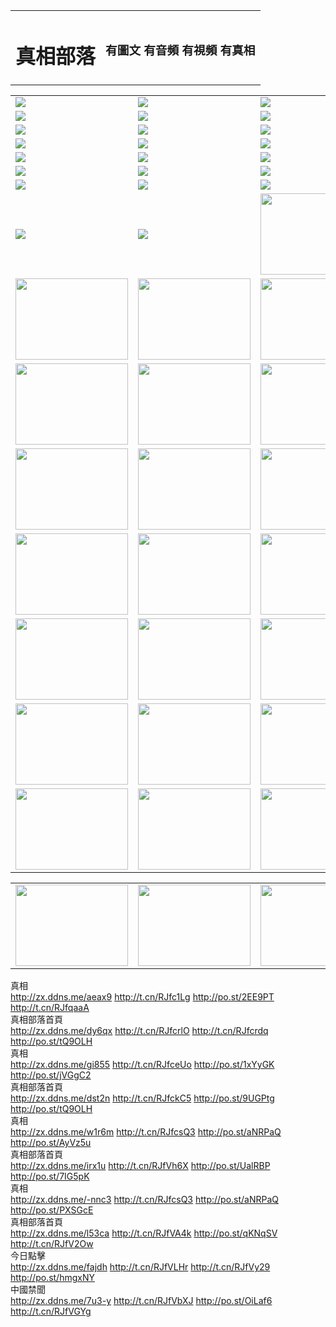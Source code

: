 
<table>
<tr>

<td>
	<H1>真相部落</H1>
</td>
<td>
	<H3>有圖文 有音頻 有視頻 有真相</H3>
</td>
</tr>

</table>
<table>
<tr>
	<td><a href="http://144.expo-peru.com/xtr/107/"><img  src ="http://144.expo-peru.com/pic/2017/02/107.jpg"></a></td>
	<td><a href="http://144.expo-peru.com/xtr/829/"><img src ="http://144.expo-peru.com/pic/2017/02/829.jpg"></a></td>
	<td><a href="http://144.expo-peru.com/xtr/69/"><img  src ="http://144.expo-peru.com/pic/2017/02/69.jpg"></a></td>
	<td><a href="http://144.expo-peru.com/xtr/99/"><img  src ="http://144.expo-peru.com/pic/2017/02/99.jpg"></a></td>
</tr>
<tr>
	<td><a href="http://144.expo-peru.com/xtr/40/"><img  src ="http://144.expo-peru.com/pic/2017/02/40.jpg"></a></td>
	<td><a href="http://144.expo-peru.com/xtr/20/"><img  src ="http://144.expo-peru.com/pic/2017/02/20.jpg"></a></td>
	<td><a href="http://144.expo-peru.com/xtr/81/"><img  src ="http://144.expo-peru.com/pic/2017/02/81.jpg"></a></td>
	<td><a href="http://144.expo-peru.com/xtr/2/"><img  src ="http://144.expo-peru.com/pic/2017/02/2.jpg"></a></td>
</tr>
<tr>
	<td><a href="http://144.expo-peru.com/xtr/86/"><img  src ="http://144.expo-peru.com/pic/2017/02/86.jpg"></a></td>
	<td><a href="http://144.expo-peru.com/xtr/109/"><img  src ="http://144.expo-peru.com/pic/2017/02/109.jpg"></a></td>
	<td><a href="http://144.expo-peru.com/xtr/1378/"><img  src ="http://144.expo-peru.com/pic/2017/02/1378.jpg"></a></td>
	<td><a href="http://144.expo-peru.com/xtr/57/"><img  src ="http://144.expo-peru.com/pic/2017/02/57.jpg"></a></td>
</tr>
<tr>
	<td><a href="http://144.expo-peru.com/xtr/1219/"><img  src ="http://144.expo-peru.com/pic/2017/02/1219.jpg"></a></td>
	<td><a href="http://144.expo-peru.com/xtr/1220/"><img  src ="http://144.expo-peru.com/pic/2017/02/1220.jpg"></a></td>
	<td><a href="http://144.expo-peru.com/xtr/1221/"><img  src ="http://144.expo-peru.com/pic/2017/02/1221.jpg"></a></td>
	<td><a href="http://144.expo-peru.com/xtr/51/"><img  src ="http://144.expo-peru.com/pic/2017/02/51.jpg"></a></td>
</tr>
<tr>
	<td><a href="http://144.expo-peru.com/xtr/1055/"><img  src ="http://144.expo-peru.com/pic/2017/02/1055.jpg"></a></td>
	<td><a href="http://144.expo-peru.com/xtr/611/"><img  src ="http://144.expo-peru.com/pic/2017/02/611.jpg"></a></td>
	<td><a href="http://144.expo-peru.com/xtr/1121/"><img  src ="http://144.expo-peru.com/pic/2017/02/1121.jpg"></a></td>
	<td><a href="http://144.expo-peru.com/xtr/610/"><img  src ="http://144.expo-peru.com/pic/2017/02/610.jpg"></a></td>
</tr>
<tr>
	<td><a href="http://144.expo-peru.com/xtr/1128/"><img  src ="http://144.expo-peru.com/pic/2017/02/1128.jpg"></a></td>
	<td><a href="http://144.expo-peru.com/xtr/1395/"><img  src ="http://144.expo-peru.com/pic/2017/02/1406.jpg"></a></td>
	<td><a href="http://144.expo-peru.com/xtr/1407/"><img  src ="http://144.expo-peru.com/pic/2017/02/1407.jpg"></a></td>
	<td><a href="http://144.expo-peru.com/xtr/934/"><img  src ="http://144.expo-peru.com/pic/2017/02/934.jpg"></a></td>
</tr>
<tr>
	<td><a href="http://144.expo-peru.com/xtr/641/"><img  src ="http://144.expo-peru.com/pic/2017/02/641.jpg"></a></td>
	<td><a href="http://144.expo-peru.com/xtr/949/"><img  src ="http://144.expo-peru.com/pic/2017/02/949.jpg"></a></td>
	<td><a href="http://144.expo-peru.com/xtr/112/"><img  src ="http://144.expo-peru.com/pic/2017/02/112.jpg"></a></td>
	<td><a href="http://144.expo-peru.com/xtr/812/"><img  src ="http://144.expo-peru.com/pic/2017/02/812.jpg"></a></td>
</tr>
<tr>
	<td><a href="http://144.expo-peru.com/xtr/103/"><img  src ="http://144.expo-peru.com/pic/2017/02/103.jpg"></a></td>
	<td><a href="http://144.expo-peru.com/xtr/3/"><img  src ="http://144.expo-peru.com/pic/2017/02/3.jpg"></a></td>
	<td><A HREF="http://144.expo-peru.com/mp4/zx/2015/11/Lkmtt.mp4" target="_blank" title="蓮開滿天庭"><img  src="http://144.expo-peru.com/pic/2015/11/Lkmtt3480_jssor.jpg"  width="180px" height="130px"></A></td>
	<td><A HREF="http://144.expo-peru.com/mp4/zx/2015/11/2013513.mp4" target="_blank" title="飛旋的法輪"><img  src="http://144.expo-peru.com/pic/2015/11/falun480_jssor.jpg"  width="180px" height="130px"></A></td>
</tr>
<tr>
	<td><A HREF="http://144.expo-peru.com/mp4/zx/2015/11/NYParade.mp4" target="_blank" title="2004年4月10日法輪功紐約大遊行"><img  src="http://144.expo-peru.com/pic/2015/11/nyparade480_jssor.jpg"  width="180px" height="130px"></A></td>
	<td><A HREF="http://144.expo-peru.com/mp4/news617/2015/05/WEB_s28093.mp4" target="_blank" title="2015年世界法輪大法日特別報導"><img  src="http://144.expo-peru.com/pic/2015/11/p6752711a666997037_jssor.jpg"  width="180px" height="130px"></A></td>
	<td><A HREF="http://144.expo-peru.com/mp4/news829/2015/11/30211_326650.mp4" target="_blank" title="滄州綁架案連審四天 民眾抹淚稱審好人"><img  src="http://144.expo-peru.com/pic/2015/11/changzhou2480_jssor.jpg"  width="180px" height="130px"></A></td>
	<td><A HREF="http://144.expo-peru.com/mp4/mhph/2015/10/changzhou.mp4" target="_blank" title="滄州真相--獅城血淚"><img  src="http://144.expo-peru.com/pic/2015/11/changzhou480_jssor.jpg"  width="180px" height="130px"></A></td>
</tr>
<tr>
	<td><A HREF="http://144.expo-peru.com/mp4/mhjd/mhjd_55.mp4" target="_blank" title="正義律師與無罪辯護"><img  src="http://144.expo-peru.com/pic/2015/11/wzbh480_jssor.jpg"  width="180px" height="130px"></A></td>
	<td><A HREF="http://144.expo-peru.com/mp4/zx/2015/11/layerkcs.mp4" target="_blank" title="中國的良心--高智晟律師"><img  src="http://144.expo-peru.com/pic/2015/11/layerkcs2480_jssor.jpg"  width="180px" height="130px"></A></td>
	<td><A HREF="http://144.expo-peru.com/mp4/mhph/2015/10/szxl.mp4" target="_blank" title="神州血淚--北京、大慶、廣東、哈爾濱"><img  src="http://144.expo-peru.com/pic/2015/11/szxl480_jssor.jpg"  width="180px" height="130px"></A></td>
	<td><A HREF="http://144.expo-peru.com/mp4/zx/2015/11/TangShanFFXS.mp4" target="_blank" title="真相紀錄片：鳳凰新生"><img  src="http://144.expo-peru.com/pic/2015/11/fhxs2480_jssor.jpg"  width="180px" height="130px"></A></td>
</tr>
<tr>
	<td><A HREF="http://144.expo-peru.com/mp4/zx/2015/11/jidong.mp4" target="_blank" title="冀東監獄的罪惡"><img  src="http://144.expo-peru.com/pic/2015/11/jidong480_jssor.jpg"  width="180px" height="130px"></A></td>
	<td><A HREF="http://144.expo-peru.com/mp4/mhph/2015/10/tangshan.mp4" target="_blank" title="鳳凰血淚"><img  src="http://144.expo-peru.com/pic/2015/11/tangshan480_jssor.jpg"  width="180px" height="130px"></A>
					</div></td>
	<td>	<A HREF="http://144.expo-peru.com/mp4/mhph/2015/10/zfxtzxl.mp4" target="_blank" title="政法系統罪行錄--唐山篇"><img  src="http://144.expo-peru.com/pic/2015/11/zfxtzxl480_jssor.jpg"  width="180px" height="130px"></A></td>
	<td><A HREF="http://144.expo-peru.com/mp4/mhph/2015/10/QDBG.mp4" target="_blank" title="青島悲歌"><img  src="http://144.expo-peru.com/pic/2015/10/qdbg2480_jssor.jpg"  width="180px" height="130px"></A></td>
</tr>
<tr>
	<td><A HREF="http://144.expo-peru.com/mp4/mhph/2015/10/huludao.mp4" target="_blank" title="葫蘆島永恆的見證"><img  src="http://144.expo-peru.com/pic/2015/10/huludao480_jssor.jpg"  width="180px" height="130px"></A></td>
	<td><A HREF="http://144.expo-peru.com/mp4/mhph/2015/10/qbzx.mp4" target="_blank" title="湖畔泉邊聽真相-濟南泉城的傳奇"><img  src="http://144.expo-peru.com/pic/2015/10/hupan480_jssor.jpg"  width="180px" height="130px"></A></td>
	<td><A HREF="http://144.expo-peru.com/mp4/mhph/2015/10/baoding_dvd_v2.mp4" target="_blank" title="燕趙悲歌"><img  src="http://144.expo-peru.com/pic/2015/10/yzbg480_jssor.jpg"  width="180px" height="130px"></A></td>
	<td><A HREF="http://144.expo-peru.com/mp4/zx/2015/11/meihuashi_complete_ED2.0.mp4" target="_blank" title="梅花詩完整版"><img  src="http://144.expo-peru.com/pic/2015/11/mhs480_jssor.jpg"  width="180px" height="130px"></A></td>
</tr>
<tr>
	<td><A HREF="http://144.expo-peru.com/mp4/zx/2015/11/fengbei512k.mp4" target="_blank" title="豐碑"><img  src="http://144.expo-peru.com/pic/2015/11/fongbei480_jssor.jpg"  width="180px" height="130px"></A></td>
	<td><A HREF="http://144.expo-peru.com/mp4/zx/2015/11/fytdxComplete.mp4" target="_blank" title="風雨天地行全集"><img  src="http://144.expo-peru.com/pic/2015/11/fytdxWhite480_jssor.jpg"  width="180px" height="130px"></A></td>
	<td><A HREF="http://144.expo-peru.com/mp4/zx/2015/11/JianZheng.mp4" target="_blank" title="見證"><img  src="http://144.expo-peru.com/pic/2015/11/witness480_jssor.jpg"  width="180px" height="130px"></A></td>
	<td><A HREF="http://144.expo-peru.com/mp4/mhph/2015/10/hcym.mp4" target="_blank" title="紅朝陰謀"><img  src="http://144.expo-peru.com/pic/2015/10/hcym480_jssor.jpg"  width="180px" height="130px"></A></td>
</tr>
<tr>
	<td><A HREF="http://144.expo-peru.com/mp4/zx/2015/11/zfzxPalV3.mp4" target="_blank" title="是自焚還是騙局"><img  src="http://144.expo-peru.com/pic/2015/11/zfzx4805_jssor.jpg"  width="180px" height="130px"></A></td>
	<td><A HREF="http://144.expo-peru.com/mp4/zx/2015/11/lsdspMsyTd.mp4" target="_blank" title="歷史的審判"><img  src="http://144.expo-peru.com/pic/2015/11/lsdsp480_jssor.jpg"  width="180px" height="130px"></A></td>
	<td><A HREF="http://144.expo-peru.com/mp4/news886/2015/11/concat886.mp4" target="_blank" title="一周全球控告江澤民"><img  src="http://144.expo-peru.com/pic/2015/11/news886480_jssor.jpg"  width="180px" height="130px"></A></td>
	<td><A HREF="http://144.expo-peru.com/mp4/news1378/2014/08/CQSD_s0_e4_v2_i0-CQSD_4-video.mp4" target="_blank" title="歐洲的抉擇"><img  src="http://144.expo-peru.com/pic/2015/11/p5143421a564166643-ss_jssor.jpg"  width="180px" height="130px"></A></td>
</tr>
<tr>
	<td><A HREF="http://144.expo-peru.com/mp4/zx/2015/11/hk20150720parade.mp4" target="_blank" title="港法輪功反迫害大遊行 大陸遊客震撼"><img  src="http://144.expo-peru.com/pic/2015/11/281098-ss_jssor.jpg"  width="180px" height="130px"></A></td>
	<td><A HREF="http://144.expo-peru.com/mp4/zx/2015/11/20150720hkParade512k.mp4" target="_blank" title="香港法輪功720遊行聲援訴江潮"><img  src="http://144.expo-peru.com/pic/2015/11/2015720parade480_jssor.jpg"  width="180px" height="130px"></A></td>
	<td><A HREF="http://144.expo-peru.com/mp4/zx/2015/11/hktdc512.mp4" target="_blank" title="香港退黨潮"><img  src="http://144.expo-peru.com/pic/2015/11/hktdc480_jssor.jpg"  width="180px" height="130px"></A></td>
	<td><A HREF="http://144.expo-peru.com/mp4/news413/2015/11/concat413.mp4" target="_blank" title="本月退黨精選"><img  src="http://144.expo-peru.com/pic/2015/11/tuidang480_jssor.jpg"  width="180px" height="130px"></A></td>
</tr>
</table>

<table>
<tr>
	<td><A HREF="http://144.expo-peru.com/mp4/news823/2015/11/TSZG_British_1_QA_A_TSZG-61-1_XinHaoNianZuoZh_P617180.mp4" target="_blank" title="辛灝年：紀念《九評共產黨》發表十週年演講"><img  src="http://144.expo-peru.com/pic/2015/11/xhn9p10480_jssor.jpg"  width="180px" height="130px"></A></td>
	<td><A HREF="http://144.expo-peru.com/mp4/news57/2015/11/JPGCD8.mp4" target="_blank" title="【九評之八】評中國共產黨的邪教本質"><img  src="http://144.expo-peru.com/pic/2015/11/9pkcd8p480_jssor.jpg"  width="180px" height="130px"></A></td>
	<td><A HREF="http://144.expo-peru.com/mp4/other/kao.Chih.Sheng_story.mp4"  target="_blank" title="超越恐懼:高智晟的故事"				style="font-size:20px;"><img src="http://144.expo-peru.com/pic/2016/12/GZS201408070902.jpg"  width="180px" height="130px">
						</A></td>
	<td><A HREF="http://144.expo-peru.com/mp4/zx/2016/11/oh10yearsInv.mp4"  target="_blank" title="紀錄片《活摘 十年調查》完整版" style="font-size:20px;"><img src="http://144.expo-peru.com/pic/2016/11/10yearsOHinv.jpg"  width="180px" height="130px">
						</A></td>
</tr>
</table>





<div class="linkbox"><div class="title">真相<div id="url"><a href="http://zx.ddns.me/aeax9" target=_blank>http://zx.ddns.me/aeax9</a>     <a href="http://t.cn/RJfc1Lg" target=_blank>http://t.cn/RJfc1Lg</a>     <a href="http://po.st/2EE9PT" target=_blank>http://po.st/2EE9PT</a>     <a href="http://t.cn/RJfqaaA" target=_blank>http://t.cn/RJfqaaA</a></div></div><div class="title">真相部落首頁<div id="url"><a href="http://zx.ddns.me/dy6qx" target=_blank>http://zx.ddns.me/dy6qx</a>     <a href="http://t.cn/RJfcrlO" target=_blank>http://t.cn/RJfcrlO</a>     <a href="http://t.cn/RJfcrdq" target=_blank>http://t.cn/RJfcrdq</a>     <a href="http://po.st/tQ9OLH" target=_blank>http://po.st/tQ9OLH</a></div></div><div class="title">真相<div id="url"><a href="http://zx.ddns.me/gi855" target=_blank>http://zx.ddns.me/gi855</a>     <a href="http://t.cn/RJfceUo" target=_blank>http://t.cn/RJfceUo</a>     <a href="http://po.st/1xYyGK" target=_blank>http://po.st/1xYyGK</a>     <a href="http://po.st/jVGgC2" target=_blank>http://po.st/jVGgC2</a></div></div><div class="title">真相部落首頁<div id="url"><a href="http://zx.ddns.me/dst2n" target=_blank>http://zx.ddns.me/dst2n</a>     <a href="http://t.cn/RJfckC5" target=_blank>http://t.cn/RJfckC5</a>     <a href="http://po.st/9UGPtg" target=_blank>http://po.st/9UGPtg</a>     <a href="http://po.st/tQ9OLH" target=_blank>http://po.st/tQ9OLH</a></div></div><div class="title">真相<div id="url"><a href="http://zx.ddns.me/w1r6m" target=_blank>http://zx.ddns.me/w1r6m</a>     <a href="http://t.cn/RJfcsQ3" target=_blank>http://t.cn/RJfcsQ3</a>     <a href="http://po.st/aNRPaQ" target=_blank>http://po.st/aNRPaQ</a>     <a href="http://po.st/AyVz5u" target=_blank>http://po.st/AyVz5u</a></div></div><div class="title">真相部落首頁<div id="url"><a href="http://zx.ddns.me/irx1u" target=_blank>http://zx.ddns.me/irx1u</a>     <a href="http://t.cn/RJfVh6X" target=_blank>http://t.cn/RJfVh6X</a>     <a href="http://po.st/UalRBP" target=_blank>http://po.st/UalRBP</a>     <a href="http://po.st/7IG5pK" target=_blank>http://po.st/7IG5pK</a></div></div><div class="title">真相<div id="url"><a href="http://zx.ddns.me/-nnc3" target=_blank>http://zx.ddns.me/-nnc3</a>     <a href="http://t.cn/RJfcsQ3" target=_blank>http://t.cn/RJfcsQ3</a>     <a href="http://po.st/aNRPaQ" target=_blank>http://po.st/aNRPaQ</a>     <a href="http://po.st/PXSGcE" target=_blank>http://po.st/PXSGcE</a></div></div><div class="title">真相部落首頁<div id="url"><a href="http://zx.ddns.me/l53ca" target=_blank>http://zx.ddns.me/l53ca</a>     <a href="http://t.cn/RJfVA4k" target=_blank>http://t.cn/RJfVA4k</a>     <a href="http://po.st/qKNqSV" target=_blank>http://po.st/qKNqSV</a>     <a href="http://t.cn/RJfV2Ow" target=_blank>http://t.cn/RJfV2Ow</a></div></div><div class="title">今日點擊<div id="url"><a href="http://zx.ddns.me/fajdh" target=_blank>http://zx.ddns.me/fajdh</a>     <a href="http://t.cn/RJfVLHr" target=_blank>http://t.cn/RJfVLHr</a>     <a href="http://t.cn/RJfVy29" target=_blank>http://t.cn/RJfVy29</a>     <a href="http://po.st/hmgxNY" target=_blank>http://po.st/hmgxNY</a></div></div><div class="title">中國禁聞<div id="url"><a href="http://zx.ddns.me/7u3-y" target=_blank>http://zx.ddns.me/7u3-y</a>     <a href="http://t.cn/RJfVbXJ" target=_blank>http://t.cn/RJfVbXJ</a>     <a href="http://po.st/OiLaf6" target=_blank>http://po.st/OiLaf6</a>     <a href="http://t.cn/RJfVGYg" target=_blank>http://t.cn/RJfVGYg</a></div></div></div>
